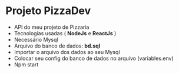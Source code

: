 # Projeto PizzaDev

- API do meu projeto de Pizzaria
- Tecnologias usadas ( **NodeJs** e **ReactJs** )
- Necessário Mysql
- Arquivo do banco de dados: **bd.sql**
- Importar o arquivo dos dados ao seu Mysql
- Colocar seu config do banco de dados no arquivo (variables.env)
- Npm start
